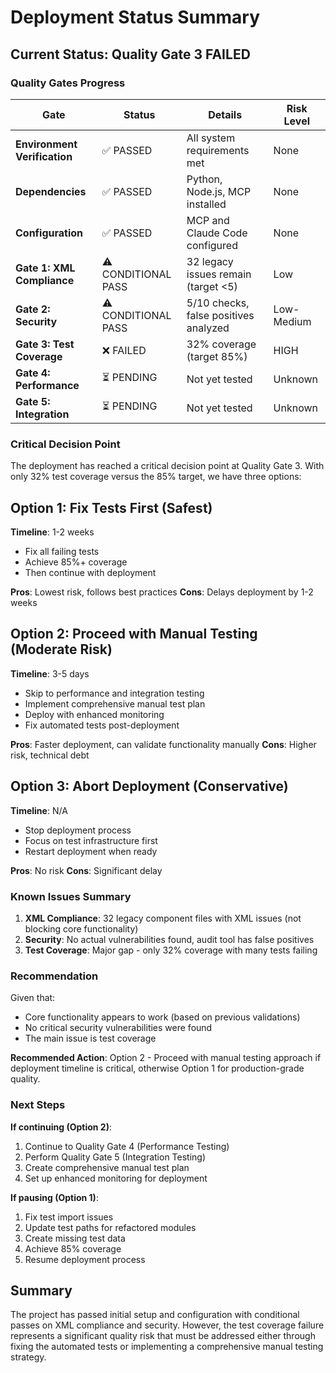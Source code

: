 # Deployment Status Summary

## Current Status: Quality Gate 3 FAILED

### Quality Gates Progress

| Gate | Status | Details | Risk Level |
|------|--------|---------|------------|
| **Environment Verification** | ✅ PASSED | All system requirements met | None |
| **Dependencies** | ✅ PASSED | Python, Node.js, MCP installed | None |
| **Configuration** | ✅ PASSED | MCP and Claude Code configured | None |
| **Gate 1: XML Compliance** | ⚠️ CONDITIONAL PASS | 32 legacy issues remain (target <5) | Low |
| **Gate 2: Security** | ⚠️ CONDITIONAL PASS | 5/10 checks, false positives analyzed | Low-Medium |
| **Gate 3: Test Coverage** | ❌ FAILED | 32% coverage (target 85%) | HIGH |
| **Gate 4: Performance** | ⏳ PENDING | Not yet tested | Unknown |
| **Gate 5: Integration** | ⏳ PENDING | Not yet tested | Unknown |

### Critical Decision Point

The deployment has reached a critical decision point at Quality Gate 3. With only 32% test coverage versus the 85% target, we have three options:

## Option 1: Fix Tests First (Safest)
**Timeline**: 1-2 weeks
- Fix all failing tests
- Achieve 85%+ coverage
- Then continue with deployment

**Pros**: Lowest risk, follows best practices
**Cons**: Delays deployment by 1-2 weeks

## Option 2: Proceed with Manual Testing (Moderate Risk)
**Timeline**: 3-5 days
- Skip to performance and integration testing
- Implement comprehensive manual test plan
- Deploy with enhanced monitoring
- Fix automated tests post-deployment

**Pros**: Faster deployment, can validate functionality manually
**Cons**: Higher risk, technical debt

## Option 3: Abort Deployment (Conservative)
**Timeline**: N/A
- Stop deployment process
- Focus on test infrastructure first
- Restart deployment when ready

**Pros**: No risk
**Cons**: Significant delay

### Known Issues Summary

1. **XML Compliance**: 32 legacy component files with XML issues (not blocking core functionality)
2. **Security**: No actual vulnerabilities found, audit tool has false positives
3. **Test Coverage**: Major gap - only 32% coverage with many tests failing

### Recommendation

Given that:
- Core functionality appears to work (based on previous validations)
- No critical security vulnerabilities were found
- The main issue is test coverage

**Recommended Action**: Option 2 - Proceed with manual testing approach if deployment timeline is critical, otherwise Option 1 for production-grade quality.

### Next Steps

**If continuing (Option 2)**:
1. Continue to Quality Gate 4 (Performance Testing)
2. Perform Quality Gate 5 (Integration Testing)
3. Create comprehensive manual test plan
4. Set up enhanced monitoring for deployment

**If pausing (Option 1)**:
1. Fix test import issues
2. Update test paths for refactored modules
3. Create missing test data
4. Achieve 85% coverage
5. Resume deployment process

## Summary

The project has passed initial setup and configuration with conditional passes on XML compliance and security. However, the test coverage failure represents a significant quality risk that must be addressed either through fixing the automated tests or implementing a comprehensive manual testing strategy.